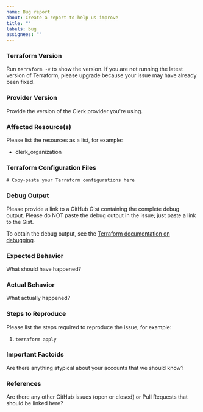 ```yaml
---
name: Bug report
about: Create a report to help us improve
title: ""
labels: bug
assignees: ""
---
```


### Terraform Version

Run `terraform -v` to show the version. If you are not running the latest version of Terraform, please upgrade because your issue may have already been fixed.

### Provider Version

Provide the version of the Clerk provider you're using.

### Affected Resource(s)

Please list the resources as a list, for example:

- clerk_organization

### Terraform Configuration Files

```hcl
# Copy-paste your Terraform configurations here
```

### Debug Output

Please provide a link to a GitHub Gist containing the complete debug output. Please do NOT paste the debug output in the issue; just paste a link to the Gist.

To obtain the debug output, see the [Terraform documentation on debugging](https://www.terraform.io/docs/internals/debugging.html).

### Expected Behavior

What should have happened?

### Actual Behavior

What actually happened?

### Steps to Reproduce

Please list the steps required to reproduce the issue, for example:

1. `terraform apply`

### Important Factoids

Are there anything atypical about your accounts that we should know?

### References

Are there any other GitHub issues (open or closed) or Pull Requests that should be linked here?
